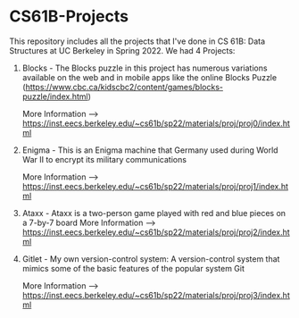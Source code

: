 # CS61B-Projects
This repository includes all the projects that I've done in CS 61B: Data Structures at UC Berkeley in Spring 2022. We had 4 Projects:

1. Blocks - The Blocks puzzle in this project has numerous variations available on the web and in mobile apps like the online Blocks Puzzle (https://www.cbc.ca/kidscbc2/content/games/blocks-puzzle/index.html)

    More Information --> https://inst.eecs.berkeley.edu/~cs61b/sp22/materials/proj/proj0/index.html
    

2. Enigma - This is an Enigma machine that Germany used during World War II to encrypt its military communications 

    More Information --> https://inst.eecs.berkeley.edu/~cs61b/sp22/materials/proj/proj1/index.html
    
    
3. Ataxx - Ataxx is a two-person game played with red and blue pieces on a 7-by-7 board 
    More Information --> https://inst.eecs.berkeley.edu/~cs61b/sp22/materials/proj/proj2/index.html
    

4. Gitlet - My own version-control system: A version-control system that mimics some of the basic features of the popular system Git 

    More Information -->  https://inst.eecs.berkeley.edu/~cs61b/sp22/materials/proj/proj3/index.html
